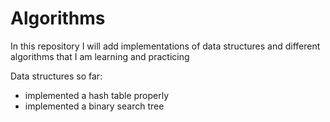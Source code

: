 # Algorithms
In this repository I will add implementations of data structures and different algorithms that I am learning and practicing

Data structures so far:
- implemented a hash table properly
- implemented a binary search tree
